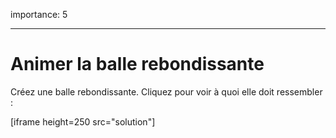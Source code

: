 importance: 5

---

# Animer la balle rebondissante

Créez une balle rebondissante. Cliquez pour voir à quoi elle doit ressembler :

[iframe height=250 src="solution"]
